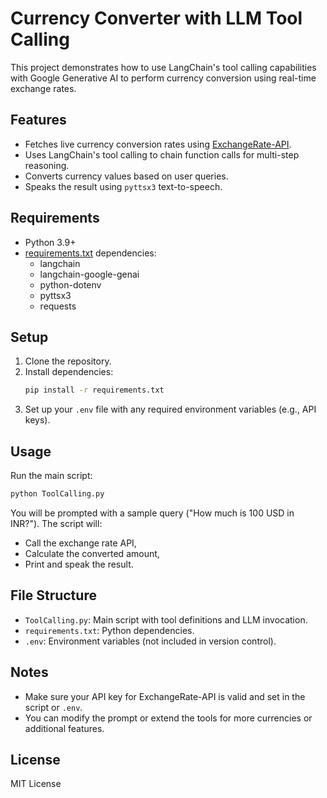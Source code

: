# Currency Converter with LLM Tool Calling

This project demonstrates how to use LangChain's tool calling capabilities with Google Generative AI to perform currency conversion using real-time exchange rates.

## Features

- Fetches live currency conversion rates using [ExchangeRate-API](https://www.exchangerate-api.com/).
- Uses LangChain's tool calling to chain function calls for multi-step reasoning.
- Converts currency values based on user queries.
- Speaks the result using `pyttsx3` text-to-speech.

## Requirements

- Python 3.9+
- [requirements.txt](requirements.txt) dependencies:
  - langchain
  - langchain-google-genai
  - python-dotenv
  - pyttsx3
  - requests

## Setup

1. Clone the repository.
2. Install dependencies:
    ```sh
    pip install -r requirements.txt
    ```
3. Set up your `.env` file with any required environment variables (e.g., API keys).

## Usage

Run the main script:

```sh
python ToolCalling.py
```

You will be prompted with a sample query ("How much is 100 USD in INR?"). The script will:
- Call the exchange rate API,
- Calculate the converted amount,
- Print and speak the result.

## File Structure

- `ToolCalling.py`: Main script with tool definitions and LLM invocation.
- `requirements.txt`: Python dependencies.
- `.env`: Environment variables (not included in version control).

## Notes

- Make sure your API key for ExchangeRate-API is valid and set in the script or `.env`.
- You can modify the prompt or extend the tools for more currencies or additional features.

## License

MIT License
